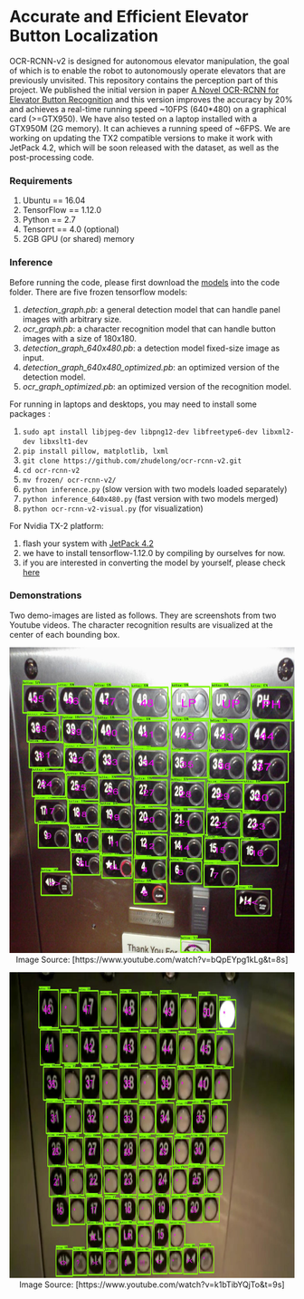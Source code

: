 # Accurate and Efficient Elevator Button Localization

OCR-RCNN-v2 is designed for autonomous elevator manipulation, the goal of which is to enable the robot to autonomously operate elevators that are previously unvisited. This repository contains the perception part of this project.  We published the initial version in paper  [A Novel OCR-RCNN for Elevator Button Recognition](https://ieeexplore.ieee.org/abstract/document/8594071) and this version improves the accuracy by 20% and achieves a real-time running speed ~10FPS (640*480)  on a graphical card (>=GTX950).  We have also tested on a laptop installed with a GTX950M (2G memory). It can achieves a running speed of ~6FPS. We are working on updating the TX2 compatible versions to make it work with JetPack 4.2,  which will be soon released with the dataset, as well as the post-processing code. 

### Requirements

1.  Ubuntu == 16.04
2.  TensorFlow == 1.12.0
3.  Python == 2.7
4.  Tensorrt == 4.0 (optional)
5.  2GB GPU (or shared) memory 

### Inference

Before running the code, please first download the [models](https://drive.google.com/file/d/1FVXI-G-EsCrkKbknhHL-9Y1pBshY7JCv/view?usp=sharing) into the code folder. There are five frozen tensorflow models:

1. *detection_graph.pb*: a general detection model that can handle panel images with arbitrary size.
2.  *ocr_graph.pb*: a character recognition model that can handle button images with a size of 180x180.
3. *detection_graph_640x480.pb*: a detection model  fixed-size image as input.
4. *detection_graph_640x480_optimized.pb*: an optimized version of the detection model.
5. *ocr_graph_optimized.pb*:  an optimized version of the recognition model.

For running in laptops and desktops, you may need to install some packages :

1. `sudo apt install libjpeg-dev libpng12-dev libfreetype6-dev libxml2-dev libxslt1-dev`
2. `pip install pillow, matplotlib, lxml` 
3. `git clone https://github.com/zhudelong/ocr-rcnn-v2.git`
4. `cd ocr-rcnn-v2`
5. ``mv frozen/ ocr-rcnn-v2/``
6. `python inference.py`  (slow version with two models loaded separately) 
7. ``python inference_640x480.py`` (fast version with two models merged)
8. `python ocr-rcnn-v2-visual.py` (for visualization)

For Nvidia TX-2 platform:

1. flash your system with [JetPack 4.2](<https://developer.nvidia.com/embedded/jetpack>)
2. we have to install tensorflow-1.12.0 by compiling by ourselves for now.
3. if you are interested in converting the model by yourself, please check [here](https://jkjung-avt.github.io/tf-trt-models/)

### Demonstrations

Two demo-images are listed as follows. They are screenshots from two Youtube videos. The character recognition results are visualized at the center of each bounding box. 

  <p align="center">
    <img src="./demos/image3.jpg" width=960 height=540>
    Image Source: [https://www.youtube.com/watch?v=bQpEYpg1kLg&t=8s]
  </p>
  <p align="center">
    <img src="./demos/image2.jpg" width=960 height=540>
    Image Source: [https://www.youtube.com/watch?v=k1bTibYQjTo&t=9s]
  </p>